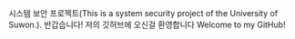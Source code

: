 시스템 보안 프로젝트(This is a system security project of the University of Suwon.).
반갑습니다! 저의 깃허브에 오신걸 환영합니다
Welcome to my GitHub!

 
 
